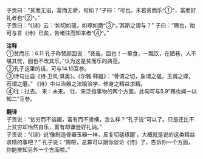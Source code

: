 子贡曰：“贫而无谄，富而无骄，何如？”子曰：“可也。未若贫而乐^①^，富而好礼者也^②^。”   
子贡曰：“《诗》云：‘如切如磋，如琢如磨^③^。’其斯之谓与？” 子曰：“赐也，始可与言《诗》已矣，告诸往而知来者^④^。”

**注释**   
①贫而乐：6.11 孔子称赞颜回说：“贤哉，回也！一箪食，一瓢饮，在陋巷，人不堪其忧，回也不改其乐。”认为这是贫而乐的典范。  
②孔子这里的话，可与14.10互参。  
③诗句出自《诗·卫风·淇奥》。《尔雅·释器》：“骨谓之切，象谓之磋，玉谓之琢，石谓之磨。” 《诗》中以治器之法喻治学、修身之精益求精。  
④往：过去。  来：未来。  往、来泛指事物的两个方面。此句可与5.9“赐也闻一以知二”互参。

**翻译**  
子贡说：“贫穷而不谄媚，富有而不骄横，怎么样？”孔子说“可以了。只是还比不上贫穷却怡然自乐，富有却谦逊好礼讷。”   
子贡说：“《诗》说‘像制造骨器玉器一样，反复切磋琢磨’，大概就是说的这类精益求精的事吧？” 孔子说：“赐呀，总算可以跟你谈论《诗》了，告诉你一个方面，你能推知另外一个方面啦。”
